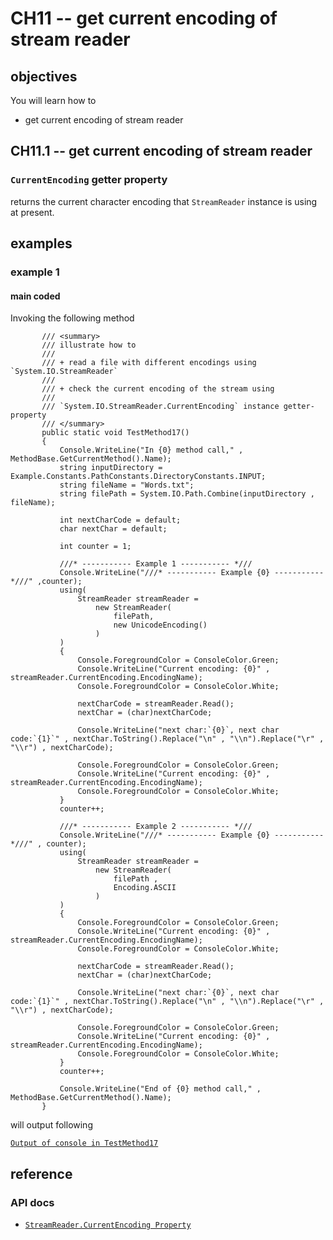 # CH11 -- get current encoding of stream reader
## objectives
You will learn how to

+ get current encoding of stream reader

## CH11.1 -- get current encoding of stream reader
### `CurrentEncoding` getter property
returns the current character encoding that `StreamReader` instance is using at present.

## examples
### example 1
#### main coded
Invoking the following method

```
       /// <summary>
       /// illustrate how to
       /// 
       /// + read a file with different encodings using `System.IO.StreamReader`
       /// 
       /// + check the current encoding of the stream using
       ///  
       /// `System.IO.StreamReader.CurrentEncoding` instance getter-property
       /// </summary>
       public static void TestMethod17()
       {
           Console.WriteLine("In {0} method call," , MethodBase.GetCurrentMethod().Name);
           string inputDirectory = Example.Constants.PathConstants.DirectoryConstants.INPUT;
           string fileName = "Words.txt";
           string filePath = System.IO.Path.Combine(inputDirectory , fileName);
           
           int nextCharCode = default;
           char nextChar = default;

           int counter = 1;

           ///* ----------- Example 1 ----------- *///
           Console.WriteLine("///* ----------- Example {0} ----------- *///" ,counter);
           using(
               StreamReader streamReader = 
                   new StreamReader(
                       filePath,
                       new UnicodeEncoding()
                   )
           )
           {
               Console.ForegroundColor = ConsoleColor.Green;
               Console.WriteLine("Current encoding: {0}" , streamReader.CurrentEncoding.EncodingName);
               Console.ForegroundColor = ConsoleColor.White;

               nextCharCode = streamReader.Read();
               nextChar = (char)nextCharCode;
               
               Console.WriteLine("next char:`{0}`, next char code:`{1}`" , nextChar.ToString().Replace("\n" , "\\n").Replace("\r" , "\\r") , nextCharCode);

               Console.ForegroundColor = ConsoleColor.Green;
               Console.WriteLine("Current encoding: {0}" , streamReader.CurrentEncoding.EncodingName);
               Console.ForegroundColor = ConsoleColor.White;
           }
           counter++;

           ///* ----------- Example 2 ----------- *///
           Console.WriteLine("///* ----------- Example {0} ----------- *///" , counter);
           using(
               StreamReader streamReader =
                   new StreamReader(
                       filePath ,
                       Encoding.ASCII
                   )
           )
           {
               Console.ForegroundColor = ConsoleColor.Green;
               Console.WriteLine("Current encoding: {0}" , streamReader.CurrentEncoding.EncodingName);
               Console.ForegroundColor = ConsoleColor.White;

               nextCharCode = streamReader.Read();
               nextChar = (char)nextCharCode;

               Console.WriteLine("next char:`{0}`, next char code:`{1}`" , nextChar.ToString().Replace("\n" , "\\n").Replace("\r" , "\\r") , nextCharCode);

               Console.ForegroundColor = ConsoleColor.Green;
               Console.WriteLine("Current encoding: {0}" , streamReader.CurrentEncoding.EncodingName);
               Console.ForegroundColor = ConsoleColor.White;
           }
           counter++;

           Console.WriteLine("End of {0} method call," , MethodBase.GetCurrentMethod().Name);
       }
```

will output following

[`Output of console in TestMethod17`](./Output%20of%20console%20in%20TestMethod17.docx)

## reference
### API docs
+ [`StreamReader.CurrentEncoding Property`](https://learn.microsoft.com/en-us/dotnet/api/system.io.streamreader.currentencoding?view=net-8.0)